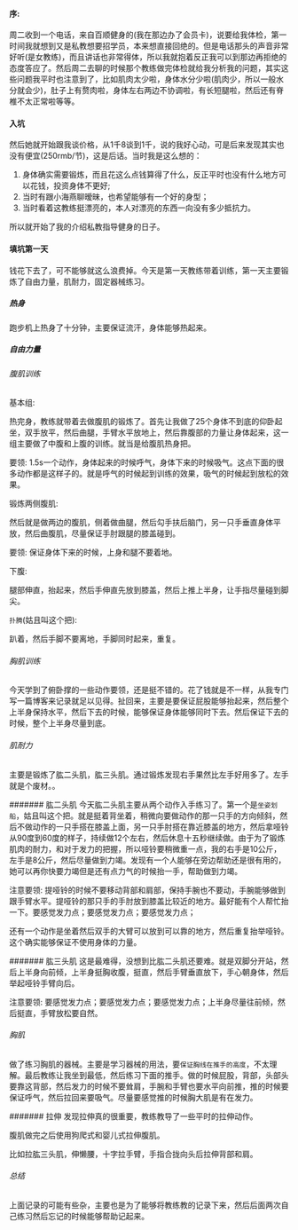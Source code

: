 #### 序:
周二收到一个电话，来自百顺健身的(我在那边办了会员卡)，说要给我体检，第一时间我就想到又是私教想要招学员，本来想直接回绝的。但是电话那头的声音非常好听(是女教练)，而且讲话也非常得体，所以我就抱着反正我可以到那边再拒绝的态度答应了。然后周二去聊的时候那个教练做完体检就给我分析我的问题，其实这些问题我平时也注意到了，比如肌肉太少啦，身体水分少啦(肌肉少，所以一般水分就会少)，肚子上有赘肉啦，身体左右两边不协调啦，有长短腿啦，然后还有脊椎不太正常啦等等。

#### 入坑
然后她就开始跟我谈价格，从1千8谈到1千，说的我好心动，可是后来发现其实也没有便宜(250rmb/节)，这是后话。当时我是这么想的：  
1. 身体确实需要锻炼，而且花这么点钱算得了什么，反正平时也没有什么地方可以花钱，投资身体不更好;
2. 当时有跟小海燕聊暧昧，也希望能够有一个好的身型；
3. 当时看着这教练挺漂亮的，本人对漂亮的东西一向没有多少抵抗力。

所以就开始了我的介绍私教指导健身的日子。

#### 填坑第一天
钱花下去了，可不能够就这么浪费掉。今天是第一天教练带着训练，第一天主要锻炼了自由力量，肌耐力，固定器械练习。

##### 热身
跑步机上热身了十分钟，主要保证流汗，身体能够热起来。

##### 自由力量
###### 腹肌训练

基本组:

热完身，教练就带着去做腹肌的锻炼了。首先让我做了25个身体不到底的仰卧起坐，双手放平，然后曲腿，手臂水平放地上，然后靠腹部的力量让身体起来，这一组主要做了中腹和上腹的训练。就当是给腹肌热身把。

要领: 1.5s一个动作，身体起来的时候呼气，身体下来的时候吸气。这点下面的很多动作都是这样子的。就是呼气的时候起到训练的效果，吸气的时候起到放松的效果。

锻炼两侧腹肌:

然后就是做两边的腹肌，侧着做曲腿，然后勾手扶后脑门，另一只手垂直身体平放，然后曲腹肌，尽量保证手肘跟腿的膝盖碰到。

要领: 保证身体下来的时候，上身和腿不要着地。

下腹:

腿部伸直，抬起来，然后手伸直先放到膝盖，然后上推上半身，让手指尽量碰到脚尖。

`扑腾`(姑且叫这个把):

趴着，然后手脚不要离地，手脚同时起来，重复。

###### 胸肌训练

今天学到了俯卧撑的一些动作要领，还是挺不错的。花了钱就是不一样，从我专门写一篇博客来记录就足以见得。扯回来，主要是要保证屁股能够抬起来，然后整个上半身保持水平，然后下去的时候，能够保证身体能够同时下去。然后保证下去的时候，整个上半身尽量到底。

###### 肌耐力
主要是锻炼了肱二头肌，肱三头肌。通过锻炼发现右手果然比左手好用多了。左手就是个废材。。

####### 肱二头肌
今天肱二头肌主要从两个动作入手练习了。第一个是`坐姿划船`，姑且叫这个把。就是挺着背坐着，稍微向要做动作的那一只手的方向倾斜，然后不做动作的一只手搭在膝盖上面，另一只手肘搭在靠近膝盖的地方，然后拿哑铃从90度到60度的样子，持续做12个左右，然后休息十五秒继续做。由于为了锻炼肌肉的耐力，和对于发力的把握，所以哑铃要稍微重一点，我的右手是10公斤，左手是8公斤，然后尽量做到力竭。发现有一个人能够在旁边帮助还是很有用的，她可以再你快要力竭但是还有点力气的时候抬一手，帮助做到力竭。

注意要领:
提哑铃的时候不要移动背部和肩部，保持手腕也不要动，手腕能够做到跟手臂水平。提哑铃的那只手的手肘放到膝盖比较近的地方。最好能有个人帮忙抬一下。要感觉发力点；要感觉发力点；要感觉发力点；

还有一个动作是坐着然后双手的大臂可以放到可以靠的地方，然后重复抬举哑铃。这个确实能够保证不使用身体的力量。

####### 肱三头肌
这是最难得，没想到比肱二头肌还要难。就是双脚分开站，然后上半身向前倾，上半身挺胸收腹，挺直，然后手臂垂直放下，手心朝身体，然后举起哑铃手臂向后。

注意要领: 要感觉发力点；要感觉发力点；要感觉发力点；上半身尽量往前倾，然后挺直，手臂放松要自然。

###### 胸肌

做了练习胸肌的器械。主要是学习器械的用法，要`保证胸线在推手的高度`，不太理解。最后教练让我坐到最低，然后练习下面的推手。做的时候屁股，背部，头部头要靠这背部，然后发力的时候不要耸肩，手腕和手臂也要水平向前推，推的时候要保证呼气，然后拉回来要吸气。尽量要感觉推的时候胸大肌是有在发力。

####### 拉伸
发现拉伸真的很重要，教练教导了一些平时的拉伸动作。

腹肌做完之后使用狗爬式和婴儿式拉伸腹肌。

比如拉肱三头肌，伸懒腰，十字拉手臂，手指合拢向头后拉伸背部和肩。


###### 总结
上面记录的可能有些杂，主要也是为了能够将教练教的记录下来，然后后面两次自己练习然后忘记的时候能够帮助记起来。

